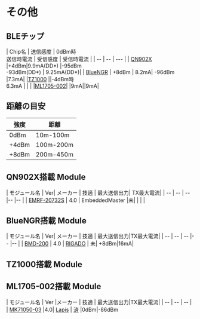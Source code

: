 # その他

## BLEチップ

| Chip名 | 送信感度 | 0dBm時<br>送信時電流 | 受信感度 | 受信時電流 |
| -- | -- | --- |
| [QN902X](http://www.nxp.com/documents/data_sheet/QN902X.pdf) |+4dBm|9.9mA(DD*) |-95dBm<br>-93dBm(DD*) | 9.25mA(DD*)|
| [BlueNGR](http://www.st.com/web/catalog/sense_power/FM1968/CL1976/SC1898/PF258646?ecmp=pf258646_link_emf_jan2014&sc=bluenrg) | +8dBm | 8.2mA| -96dBm |7.3mA|
|[TZ1000](http://toshiba.semicon-storage.com/jp/product/assp/applite/tz1000.html) ||-4dBm時<br>6.3mA | | |
|[ML1705-002](http://www.lapis-semi.com/jp/semicon/telecom/ble.html)| |9mA||9mA|

## 距離の目安

| 強度 | 距離 |
| -- | -- |
| 0dBm | 10m-100m |
| +4dBm | 100m-200m |
| +8dBm | 200m-450m |

## QN902X搭載 Module

| モジュール名 | Ver| メーカー | 技適 | 最大送信出力| TX最大電流|
| -- | -- | -- |-- |-- |
| [EMRF-20732S](http://www.embeddedmasters.com/ProductDetail/EMRF20732S-Embedded-Masters/552437/#.VSihgo7tmko) | 4.0 | EmbeddedMaster |未|  |  | |

## BlueNGR搭載 Module

| モジュール名 | Ver| メーカー | 技適 | 最大送信出力|TX最大電流|
| -- | -- | -- |-- |-- |
| [BMD-200](https://www.rigado.com/product/bmd-100) | 4.0 | [RIGADO](http://www.rigado.com/) | 未| +8dBm|16mA|

## TZ1000搭載 Module


## ML1705-002搭載 Module

| モジュール名 | Ver |メーカー | 技適 | 最大送信出力|TX最大電流|
| -- | -- | -- |
| [MK71050-03](http://www.lapis-semi.com/jp/semicon/telecom/landing/mk71050-03.html) |4.0| [Lapis](http://www.lapis-semi.com/) | [済](http://www.tele.soumu.go.jp/giteki/SearchServlet?pageID=jg01_01&PC=006&TC=N&PK=1&FN=358rft&SN=%94F%8F%D8&LN=4&R1=*****&R2=*****)  |0dBm|-86dBm